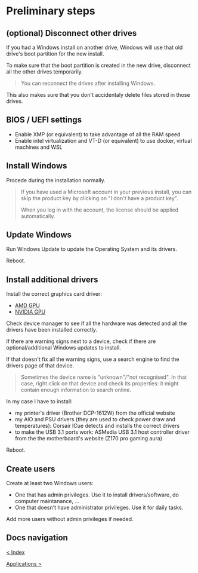 # Preliminary steps

## (optional) Disconnect other drives

If you had a Windows install on another drive, Windows will use that old drive's boot partition for the new install.

To make sure that the boot partition is created in the new drive, disconnect all the other drives temporarily.

> You can reconnect the drives after installing Windows.

This also makes sure that you don't accidentaly delete files stored in those drives.

## BIOS / UEFI settings

- Enable XMP (or equivalent) to take advantage of all the RAM speed
- Enable intel virtualization and VT-D (or equivalent) to use docker, virtual machines and WSL

## Install Windows

Procede during the installation normally.

> If you have used a Microsoft account in your previous install, you can skip the product key by clicking on "I don't have a product key".
>
> When you log in with the account, the license should be applied automatically.

## Update Windows

Run Windows Update to update the Operating System and its drivers.

Reboot.

## Install additional drivers

Install the correct graphics card driver:

- [AMD GPU](https://www.amd.com/en/support/download/drivers.html)
- [NVIDIA GPU](https://www.nvidia.com/it-it/drivers/)

Check device manager to see if all the hardware was detected and all the drivers have been installed correctly.

If there are warning signs next to a device, check if there are optional/additional Windows updates to install.

If that doesn't fix all the warning signs, use a search engine to find the drivers page of that device.
> Sometimes the device name is "unknown"/"not recognised". In that case, right click on that device and check its properties: it might contain enough information to search online.

In my case I have to install:

- my printer's driver (Brother DCP-1612W) from the official website
- my AIO and PSU drivers (they are used to check power draw and temperatures): Corsair ICue detects and installs the correct drivers
- to make the USB 3.1 ports work: ASMedia USB 3.1 host controller driver from the the motherboard's website (Z170 pro gaming aura)

Reboot.

## Create users

Create at least two Windows users:

- One that has admin privileges. Use it to install drivers/software, do computer maintanance, ...
- One that doesn't have administrator privileges. Use it for daily tasks.

Add more users without admin privileges if needed.

## Docs navigation

[< Index](README.md)

[Applications >](applications.md)
